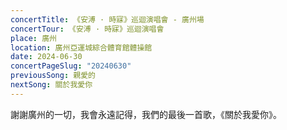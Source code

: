```yaml
---
concertTitle: 《安溥 · 時寐》巡迴演唱會 - 廣州場
concertTour: 《安溥 · 時寐》巡迴演唱會
place: 廣州
location: 廣州亞運城綜合體育館體操館
date: 2024-06-30
concertPageSlug: "20240630"
previousSong: 親愛的
nextSong: 關於我愛你
---
```

謝謝廣州的一切，我會永遠記得，我們的最後一首歌，《關於我愛你》。